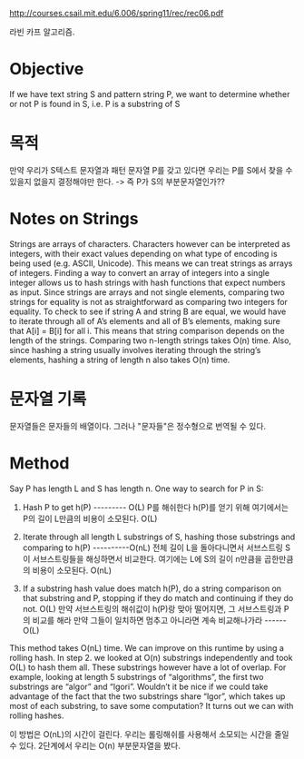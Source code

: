 http://courses.csail.mit.edu/6.006/spring11/rec/rec06.pdf

라빈 카프 알고리즘. 

# Objective 
If we have text string S and pattern string P, we want to determine whether or not P is found in S, i.e. P is a substring of S
# 목적
만약 우리가 S텍스트 문자열과 패턴 문자열 P를 갖고 있다면 우리는 P를 S에서 찾을 수 있을지 없을지 결정해야만 한다. 
-> 즉 P가 S의 부분문자열인가??
# Notes on Strings 
Strings are arrays of characters. Characters however can be interpreted as integers, with their exact values depending on what type of encoding is being used (e.g. ASCII, Unicode). This means we can treat strings as arrays of integers. Finding a way to convert an array of integers into a single integer allows us to hash strings with hash functions that expect numbers as input. Since strings are arrays and not single elements, comparing two strings for equality is not as straightforward as comparing two integers for equality. To check to see if string A and string B are equal, we would have to iterate through all of A’s elements and all of B’s elements, making sure that A[i] = B[i] for all i. This means that string comparison depends on the length of the strings. Comparing two n-length strings takes O(n) time. Also, since hashing a string usually involves iterating through the string’s elements, hashing a string of length n also takes O(n) time.

# 문자열 기록
문자열들은 문자들의 배열이다. 그러나 "문자들"은 정수형으로 번역될 수 있다. 

# Method 
Say P has length L and S has length n. One way to search for P in S: 
1. Hash P to get h(P) --------- O(L) 
	P를 해쉬한다 h(P)를 얻기 위해 여기에서는 P의 길이 L만큼의 비용이 소모된다. O(L)
2. Iterate through all length L substrings of S, hashing those substrings and comparing to h(P) ----------O(nL) 
	전체 길이 L을 돌아다니면서 서브스트링 S 이 서브스트링들을 해싱하면서 비교한다. 여기에는 L에 S의 길이 n만큼을 곱한만큼의 비용이 소모된다. O(nL)

3. If a substring hash value does match h(P), do a string comparison on that substring and P, stopping if they do match and continuing if they do not. O(L) 
만약 서브스트링의 해쉬값이 h(P)랑 맞아 떨어지면, 그 서브스트링과 P의 비교를 해라 만약 그들이  일치하면 멈추고 아니라면 계속 비교해나가라 ------O(L)

This method takes O(nL) time. We can improve on this runtime by using a rolling hash. In step 2. we looked at O(n) substrings independently and took O(L) to hash them all. These substrings however have a lot of overlap. For example, looking at length 5 substrings of “algorithms”, the first two substrings are “algor” and “lgori”. Wouldn’t it be nice if we could take advantage of the fact that the two substrings share “lgor”, which takes up most of each substring, to save some computation? It turns out we can with rolling hashes.

이 방법은 O(nL)의 시간이 걸린다. 우리는 롤링해쉬를 사용해서 소모되는 시간을 줄일 수 있다. 
2단계에서 우리는 O(n) 부분문자열을 봤다. 